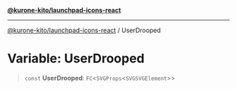 [**@kurone-kito/launchpad-icons-react**](../README.md)

***

[@kurone-kito/launchpad-icons-react](../globals.md) / UserDrooped

# Variable: UserDrooped

> `const` **UserDrooped**: `FC`\<`SVGProps`\<`SVGSVGElement`\>\>

